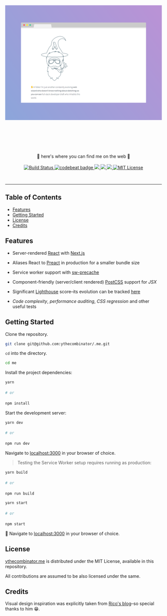 <h1 align="center">
	<img src="docs/img/banner.png" alt="It's me, matt!" width="800px">
	<br>
	<br>
</h1>

<br>
<br>

<p align="center">
	🎇 here's where you can find me on the web 🎇
<br>
<br>

<a href="https://travis-ci.org/ythecombinator/.me">
    <img src="https://travis-ci.org/ythecombinator/.me.svg?branch=master" alt="Build Status">
</a>

<a href="https://codebeat.co/projects/github-com-ythecombinator-me-master">
	<img alt="codebeat badge" src="https://codebeat.co/badges/88ec80a1-e3b0-4e0f-9c76-4a717e68a252" />
</a>

<a href="https://codeclimate.com/github/ythecombinator/.me">
	<img src="https://codeclimate.com/github/ythecombinator/.me/badges/gpa.svg" />
</a>

<a href="https://david-dm.org/ythecombinator/.me" title="dependencies status">
	<img src="https://david-dm.org/ythecombinator/.me/status.svg"/>
</a>

<a href="https://david-dm.org/ythecombinator/.me?type=dev" title="devDependencies status">
	<img src="https://david-dm.org/ythecombinator/.me/dev-status.svg"/>
</a>

<a href="LICENSE.md">
    <img src="https://img.shields.io/badge/license-MIT-brightgreen.svg" alt="MIT License">
</a>

</p>
<br>

---

## Table of Contents

<!-- DO NOT EDIT THE COMMENTS BELOW -->

<!-- toc -->

- [Features](#features)
- [Getting Started](#getting-started)
- [License](#license)
- [Credits](#credits)

<!-- tocstop -->

## Features

- Server-rendered [React](https://facebook.github.io/react/) with [Next.js](https://github.com/zeit/next.js/)

- Aliases React to [Preact](https://preactjs.com/) in production for a smaller bundle size

- Service worker support with [sw-precache](https://github.com/GoogleChrome/sw-precache)

- Component-friendly (server/client rendered) [PostCSS](http://postcss.org/) support for *JSX*

- Significant [Lighthouse](https://github.com/GoogleChrome/lighthouse) score–its evolution can be tracked [here](https://github.com/ythecombinator/.me/issues/1)

- *Code complexity*, *performance auditing*, *CSS regression* and other useful tests

## Getting Started

Clone the repository.

```sh
git clone git@github.com:ythecombinator/.me.git
```

`cd` into the directory.

```sh
cd me
```

Install the project dependencies:

```sh
yarn

# or

npm install
```

Start the development server:

```sh
yarn dev

# or

npm run dev
```

Navigate to [localhost:3000](http://localhost:3000) in your browser of choice.

> Testing the Service Worker setup requires running as production:

```sh
yarn build

# or

npm run build
```

```sh
yarn start

# or

npm start
```

🚀 Navigate to [localhost:3000](http://localhost:3000) in your browser of choice.

## License

[ythecombinator.me](https://github.com/ythecombinator/.me) is distributed under
the MIT License, available in this repository.

All contributions are assumed to
be also licensed under the same.

## Credits

Visual design inspiration was explicitly taken from [Rico's blog](https://github.com/rstacruz/rstacruz.github.io)–so special thanks to him 😁.
